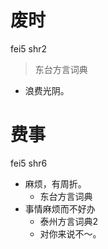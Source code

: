 # 废时
fei5 shr2
> 东台方言词典
- 浪费光阴。

# 费事
fei5 shr6
+ 麻烦，有周折。
  * 东台方言词典
+ 事情麻烦而不好办
  * 泰州方言词典2
  - 对你来说不～。
